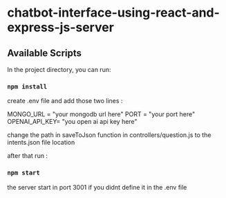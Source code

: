 # chatbot-interface-using-react-and-express-js-server
## Available Scripts

In the project directory, you can run:

### `npm install`

create .env file and add those two lines :

MONGO_URL = "your mongodb url here"
PORT = "your port here"
OPENAI_API_KEY= "you open ai api key here" 

change the path in saveToJson function in  controllers/question.js to the intents.json file location  


after that run : 

### `npm start`

the server start in port 3001 if you didnt define it in the .env file
